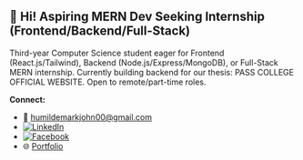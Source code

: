 ## 👋 Hi! Aspiring MERN Dev Seeking Internship (Frontend/Backend/Full-Stack)

Third-year Computer Science student eager for Frontend (React.js/Tailwind), Backend (Node.js/Express/MongoDB), or Full-Stack MERN internship. Currently building backend for our thesis: PASS COLLEGE OFFICIAL WEBSITE. Open to remote/part-time roles.

**Connect:**

* 📧 [humildemarkjohn00@gmail.com](mailto:humildemarkjohn00@gmail.com)
* <a href="https://www.linkedin.com/in/mark-john-humilde-633171362/" target="_blank"><img src="https://img.shields.io/badge/LinkedIn-%230077B5.svg?style=for-the-badge&logo=linkedin&logoColor=white" alt="LinkedIn"></a>
* <a href="https://www.facebook.com/mjayhmld/" target="_blank"><img src="https://img.shields.io/badge/Facebook-%231877F2.svg?style=for-the-badge&logo=facebook&logoColor=white" alt="Facebook"></a>
* 🌐 [Portfolio](https://portfolio-8c1.pages.dev/)
